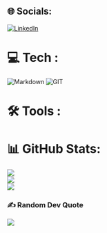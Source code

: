 
## 🌐 Socials:
[![LinkedIn](https://img.shields.io/badge/LinkedIn-%230077B5.svg?logo=linkedin&logoColor=white)](https://linkedin.com/in/vesilesaka) 

# 💻 Tech :
![Markdown](https://img.shields.io/badge/markdown-%23000000.svg?style=for-the-badge&logo=markdown&logoColor=white) ![GIT](https://img.shields.io/badge/Git-fc6d26?style=for-the-badge&logo=git&logoColor=white) 

# 🛠️ Tools :

# 📊 GitHub Stats:
![](https://github-readme-stats.vercel.app/api?username=vesilesaka&theme=dark&hide_border=false&include_all_commits=true&count_private=false)<br/>
![](https://github-readme-streak-stats.herokuapp.com/?user=vesilesaka&theme=dark&hide_border=false)<br/>
![](https://github-readme-stats.vercel.app/api/top-langs/?username=vesilesaka&theme=dark&hide_border=false&include_all_commits=true&count_private=false&layout=compact)

### ✍️ Random Dev Quote
![](https://quotes-github-readme.vercel.app/api?type=horizontal&theme=radical)
